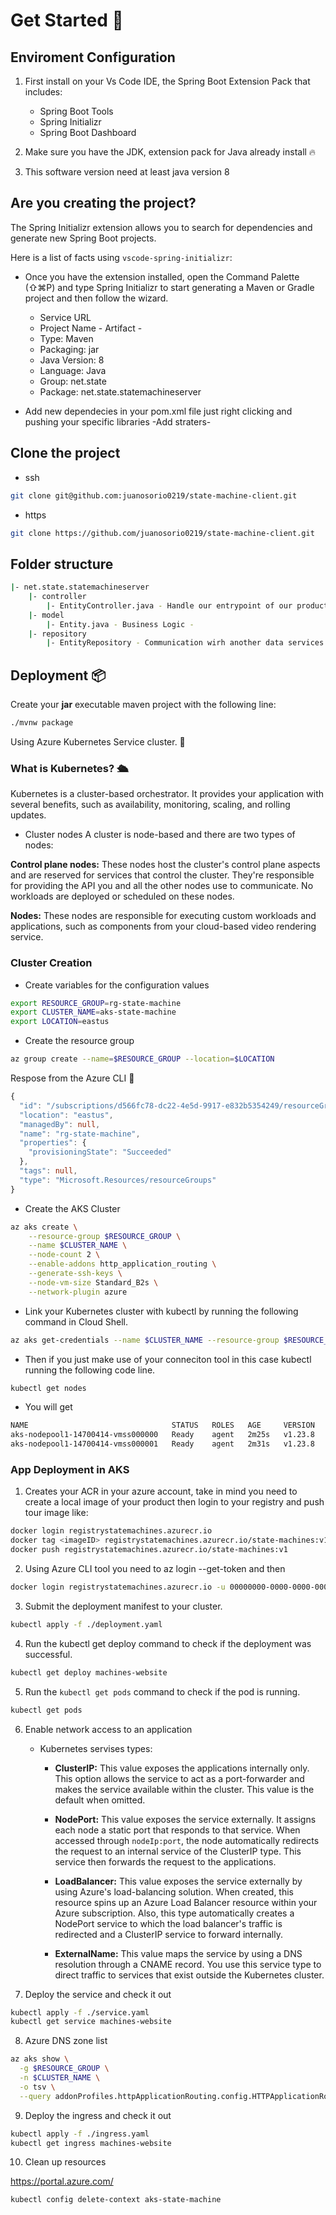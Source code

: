 # Get Started 👋

## Enviroment Configuration

1. First install on your Vs Code IDE, the Spring Boot Extension Pack that includes: 

    * Spring Boot Tools
    * Spring Initializr
    * Spring Boot Dashboard

2. Make sure you have the JDK, extension pack for Java already install 🔥

3. This software version need at least java version 8

## Are you creating the project?

The Spring Initializr extension allows you to search for dependencies and generate new Spring Boot projects.

Here is a list of facts using ```vscode-spring-initializr```:

* Once you have the extension installed, open the Command Palette (⇧⌘P) and type Spring Initializr to start generating a Maven or Gradle project and then follow the wizard.

    - Service URL
    - Project Name - Artifact -
    - Type: Maven
    - Packaging: jar
    - Java Version: 8
    - Language: Java
    - Group: net.state
    - Package: net.state.statemachineserver

* Add new dependecies in your pom.xml file just right clicking and pushing your specific libraries -Add straters- 

## Clone the project
* ssh
``` sh
git clone git@github.com:juanosorio0219/state-machine-client.git
```
* https
```sh
git clone https://github.com/juanosorio0219/state-machine-client.git
```

## Folder structure

```bash
|- net.state.statemachineserver
    |- controller
        |- EntityController.java - Handle our entrypoint of our product -
    |- model
        |- Entity.java - Business Logic -
    |- repository
        |- EntityRepository - Communication wirh another data services layers -
```

## Deployment 📦

Create your **jar** executable maven project with the following line: 

```bash
./mvnw package
```

Using Azure Kubernetes Service cluster. 🐳

### What is Kubernetes? 🛳

Kubernetes is a cluster-based orchestrator. It provides your application with several benefits, such as availability, monitoring, scaling, and rolling updates.

* Cluster nodes
A cluster is node-based and there are two types of nodes:

**Control plane nodes:** These nodes host the cluster's control plane aspects and are reserved for services that control the cluster. They're responsible for providing the API you and all the other nodes use to communicate. No workloads are deployed or scheduled on these nodes.

**Nodes:** These nodes are responsible for executing custom workloads and applications, such as components from your cloud-based video rendering service.

### Cluster Creation 

* Create variables for the configuration values
```bash
export RESOURCE_GROUP=rg-state-machine
export CLUSTER_NAME=aks-state-machine
export LOCATION=eastus
```
* Create the resource group
```bash
az group create --name=$RESOURCE_GROUP --location=$LOCATION
```
Respose from the Azure CLI 🥭

```ts
{
  "id": "/subscriptions/d566fc78-dc22-4e5d-9917-e832b5354249/resourceGroups/rg-state-machine",
  "location": "eastus",
  "managedBy": null,
  "name": "rg-state-machine",
  "properties": {
    "provisioningState": "Succeeded"
  },
  "tags": null,
  "type": "Microsoft.Resources/resourceGroups"
}
```

* Create the AKS Cluster
```bash
az aks create \
    --resource-group $RESOURCE_GROUP \
    --name $CLUSTER_NAME \
    --node-count 2 \
    --enable-addons http_application_routing \
    --generate-ssh-keys \
    --node-vm-size Standard_B2s \
    --network-plugin azure
```
* Link your Kubernetes cluster with kubectl by running the following command in Cloud Shell.

```bash
az aks get-credentials --name $CLUSTER_NAME --resource-group $RESOURCE_GROUP
```

* Then if you just make use of your conneciton tool in this case kubectl running the following code line.

```bash
kubectl get nodes
```
- You will get

```bash
NAME                                STATUS   ROLES   AGE     VERSION
aks-nodepool1-14700414-vmss000000   Ready    agent   2m25s   v1.23.8
aks-nodepool1-14700414-vmss000001   Ready    agent   2m31s   v1.23.8
```

### App Deployment in AKS

1. Creates your ACR in your azure account, take in mind you need to create a local image of your product then login to your registry and push tour image like:

```bash
docker login registrystatemachines.azurecr.io
docker tag <imageID> registrystatemachines.azurecr.io/state-machines:v1
docker push registrystatemachines.azurecr.io/state-machines:v1
```

2. Using Azure CLI tool you need to az login <acr-name> --get-token and then

```bash
docker login registrystatemachines.azurecr.io -u 00000000-0000-0000-0000-000000000000 -p token-already-provided
```

3. Submit the deployment manifest to your cluster.

```bash
kubectl apply -f ./deployment.yaml
```

4. Run the kubectl get deploy command to check if the deployment was successful.

```bash
kubectl get deploy machines-website
```

5. Run the ```kubectl get pods``` command to check if the pod is running.

```bash
kubectl get pods
```

6. Enable network access to an application

    * Kubernetes servises types:

        - **ClusterIP:** This value exposes the applications internally only. This option allows the service to act as a port-forwarder and makes the service available within the cluster. This value is the default when omitted.

        - **NodePort:** This value exposes the service externally. It assigns each node a static port that responds to that service. When accessed through ```nodeIp:port```, the node automatically redirects the request to an internal service of the ClusterIP type. This service then forwards the request to the applications.

        - **LoadBalancer:** This value exposes the service externally by using Azure's load-balancing solution. When created, this resource spins up an Azure Load Balancer resource within your Azure subscription. Also, this type automatically creates a NodePort service to which the load balancer's traffic is redirected and a ClusterIP service to forward internally.

        - **ExternalName:** This value maps the service by using a DNS resolution through a CNAME record. You use this service type to direct traffic to services that exist outside the Kubernetes cluster.

7. Deploy the service and check it out

```bash
kubectl apply -f ./service.yaml
kubectl get service machines-website
```

8. Azure DNS zone list

```bash
az aks show \
  -g $RESOURCE_GROUP \
  -n $CLUSTER_NAME \
  -o tsv \
  --query addonProfiles.httpApplicationRouting.config.HTTPApplicationRoutingZoneName
```

9. Deploy the ingress and check it out

```bash
kubectl apply -f ./ingress.yaml
kubectl get ingress machines-website
```

10. Clean up resources 

https://portal.azure.com/

```bash
kubectl config delete-context aks-state-machine
```
